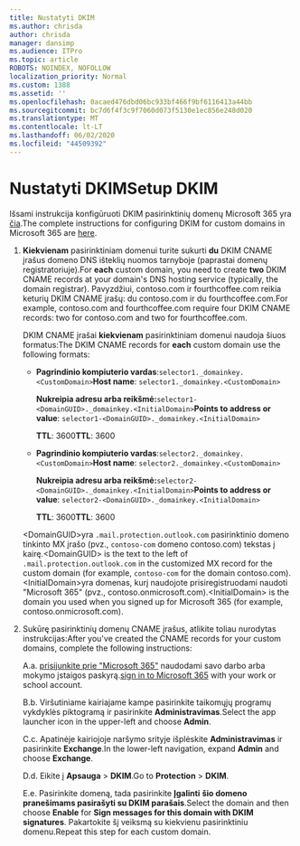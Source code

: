```yaml
---
title: Nustatyti DKIM
ms.author: chrisda
author: chrisda
manager: dansimp
ms.audience: ITPro
ms.topic: article
ROBOTS: NOINDEX, NOFOLLOW
localization_priority: Normal
ms.custom: 1388
ms.assetid: ''
ms.openlocfilehash: 0acaed476dbd06bc933bf466f9bf6116413a44bb
ms.sourcegitcommit: bc7d6f4f3c9f7060d073f5130e1ec856e248d020
ms.translationtype: MT
ms.contentlocale: lt-LT
ms.lasthandoff: 06/02/2020
ms.locfileid: "44509392"
---
```

# <a name="setup-dkim"></a><span data-ttu-id="702d8-102">Nustatyti DKIM</span><span class="sxs-lookup"><span data-stu-id="702d8-102">Setup DKIM</span></span>

<span data-ttu-id="702d8-103">Išsami instrukcija konfigūruoti DKIM pasirinktinių domenų Microsoft 365 yra [čia](https://docs.microsoft.com/microsoft-365/security/office-365-security/use-dkim-to-validate-outbound-email#steps-you-need-to-do-to-manually-set-up-dkim).</span><span class="sxs-lookup"><span data-stu-id="702d8-103">The complete instructions for configuring DKIM for custom domains in Microsoft 365 are [here](https://docs.microsoft.com/microsoft-365/security/office-365-security/use-dkim-to-validate-outbound-email#steps-you-need-to-do-to-manually-set-up-dkim).</span></span>

1. <span data-ttu-id="702d8-104">**Kiekvienam** pasirinktiniam domenui turite sukurti **du** DKIM CNAME įrašus domeno DNS išteklių nuomos tarnyboje (paprastai domenų registratoriuje).</span><span class="sxs-lookup"><span data-stu-id="702d8-104">For **each** custom domain, you need to create **two** DKIM CNAME records at your domain's DNS hosting service (typically, the domain registrar).</span></span> <span data-ttu-id="702d8-105">Pavyzdžiui, contoso.com ir fourthcoffee.com reikia keturių DKIM CNAME įrašų: du contoso.com ir du fourthcoffee.com.</span><span class="sxs-lookup"><span data-stu-id="702d8-105">For example, contoso.com and fourthcoffee.com require four DKIM CNAME records: two for contoso.com and two for fourthcoffee.com.</span></span>

   <span data-ttu-id="702d8-106">DKIM CNAME įrašai **kiekvienam** pasirinktiniam domenui naudoja šiuos formatus:</span><span class="sxs-lookup"><span data-stu-id="702d8-106">The DKIM CNAME records for **each** custom domain use the following formats:</span></span>

   - <span data-ttu-id="702d8-107">**Pagrindinio kompiuterio vardas**:`selector1._domainkey.<CustomDomain>`</span><span class="sxs-lookup"><span data-stu-id="702d8-107">**Host name**: `selector1._domainkey.<CustomDomain>`</span></span>

     <span data-ttu-id="702d8-108">**Nukreipia adresu arba reikšmė:**`selector1-<DomainGUID>._domainkey.<InitialDomain>`</span><span class="sxs-lookup"><span data-stu-id="702d8-108">**Points to address or value**: `selector1-<DomainGUID>._domainkey.<InitialDomain>`</span></span>

     <span data-ttu-id="702d8-109">**TTL**: 3600</span><span class="sxs-lookup"><span data-stu-id="702d8-109">**TTL**: 3600</span></span>

   - <span data-ttu-id="702d8-110">**Pagrindinio kompiuterio vardas**:`selector2._domainkey.<CustomDomain>`</span><span class="sxs-lookup"><span data-stu-id="702d8-110">**Host name**: `selector2._domainkey.<CustomDomain>`</span></span>

     <span data-ttu-id="702d8-111">**Nukreipia adresu arba reikšmė:**`selector2-<DomainGUID>._domainkey.<InitialDomain>`</span><span class="sxs-lookup"><span data-stu-id="702d8-111">**Points to address or value**: `selector2-<DomainGUID>._domainkey.<InitialDomain>`</span></span>

     <span data-ttu-id="702d8-112">**TTL**: 3600</span><span class="sxs-lookup"><span data-stu-id="702d8-112">**TTL**: 3600</span></span>

   <span data-ttu-id="702d8-113">\<DomainGUID\>yra `.mail.protection.outlook.com` pasirinktinio domeno tinkinto MX įrašo (pvz., `contoso-com` domeno contoso.com) tekstas į kairę.</span><span class="sxs-lookup"><span data-stu-id="702d8-113">\<DomainGUID\> is the text to the left of `.mail.protection.outlook.com` in the customized MX record for the custom domain (for example, `contoso-com` for the domain contoso.com).</span></span> <span data-ttu-id="702d8-114">\<InitialDomain\>yra domenas, kurį naudojote prisiregistruodami naudoti "Microsoft 365" (pvz., contoso.onmicrosoft.com).</span><span class="sxs-lookup"><span data-stu-id="702d8-114">\<InitialDomain\> is the domain you used when you signed up for Microsoft 365 (for example, contoso.onmicrosoft.com).</span></span>

2. <span data-ttu-id="702d8-115">Sukūrę pasirinktinių domenų CNAME įrašus, atlikite toliau nurodytas instrukcijas:</span><span class="sxs-lookup"><span data-stu-id="702d8-115">After you've created the CNAME records for your custom domains, complete the following instructions:</span></span>

   <span data-ttu-id="702d8-116">A.</span><span class="sxs-lookup"><span data-stu-id="702d8-116">a.</span></span> <span data-ttu-id="702d8-117">[prisijunkite prie "Microsoft 365"](https://support.office.microsoft.com/article/e9eb7d51-5430-4929-91ab-6157c5a050b4) naudodami savo darbo arba mokymo įstaigos paskyrą.</span><span class="sxs-lookup"><span data-stu-id="702d8-117">[sign in to Microsoft 365](https://support.office.microsoft.com/article/e9eb7d51-5430-4929-91ab-6157c5a050b4) with your work or school account.</span></span>

   <span data-ttu-id="702d8-118">B.</span><span class="sxs-lookup"><span data-stu-id="702d8-118">b.</span></span> <span data-ttu-id="702d8-119">Viršutiniame kairiajame kampe pasirinkite taikomųjų programų vykdyklės piktogramą ir pasirinkite **Administravimas**.</span><span class="sxs-lookup"><span data-stu-id="702d8-119">Select the app launcher icon in the upper-left and choose **Admin**.</span></span>

   <span data-ttu-id="702d8-120">C.</span><span class="sxs-lookup"><span data-stu-id="702d8-120">c.</span></span> <span data-ttu-id="702d8-121">Apatinėje kairiojoje naršymo srityje išplėskite **Administravimas** ir pasirinkite **Exchange**.</span><span class="sxs-lookup"><span data-stu-id="702d8-121">In the lower-left navigation, expand **Admin** and choose **Exchange**.</span></span>

   <span data-ttu-id="702d8-122">D.</span><span class="sxs-lookup"><span data-stu-id="702d8-122">d.</span></span> <span data-ttu-id="702d8-123">Eikite į **Apsauga**  >  **DKIM**.</span><span class="sxs-lookup"><span data-stu-id="702d8-123">Go to **Protection** > **DKIM**.</span></span>

   <span data-ttu-id="702d8-124">E.</span><span class="sxs-lookup"><span data-stu-id="702d8-124">e.</span></span> <span data-ttu-id="702d8-125">Pasirinkite domeną, tada pasirinkite **Įgalinti** **šio domeno pranešimams pasirašyti su DKIM parašais**.</span><span class="sxs-lookup"><span data-stu-id="702d8-125">Select the domain and then choose **Enable** for **Sign messages for this domain with DKIM signatures**.</span></span> <span data-ttu-id="702d8-126">Pakartokite šį veiksmą su kiekvienu pasirinktiniu domenu.</span><span class="sxs-lookup"><span data-stu-id="702d8-126">Repeat this step for each custom domain.</span></span>

